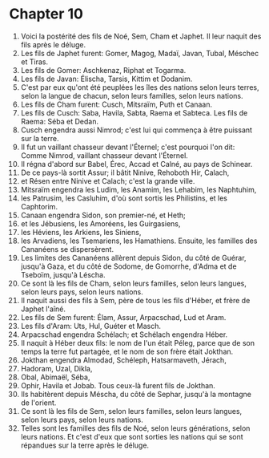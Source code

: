 # Chapter 10

1. Voici la postérité des fils de Noé, Sem, Cham et Japhet. Il leur naquit des fils après le déluge.
2. Les fils de Japhet furent: Gomer, Magog, Madaï, Javan, Tubal, Méschec et Tiras.
3. Les fils de Gomer: Aschkenaz, Riphat et Togarma.
4. Les fils de Javan: Élischa, Tarsis, Kittim et Dodanim.
5. C'est par eux qu'ont été peuplées les îles des nations selon leurs terres, selon la langue de chacun, selon leurs familles, selon leurs nations.
6. Les fils de Cham furent: Cusch, Mitsraïm, Puth et Canaan.
7. Les fils de Cusch: Saba, Havila, Sabta, Raema et Sabteca. Les fils de Raema: Séba et Dedan.
8. Cusch engendra aussi Nimrod; c'est lui qui commença à être puissant sur la terre.
9. Il fut un vaillant chasseur devant l'Éternel; c'est pourquoi l'on dit: Comme Nimrod, vaillant chasseur devant l'Éternel.
10. Il régna d'abord sur Babel, Érec, Accad et Calné, au pays de Schinear.
11. De ce pays-là sortit Assur; il bâtit Ninive, Rehoboth Hir, Calach,
12. et Résen entre Ninive et Calach; c'est la grande ville.
13. Mitsraïm engendra les Ludim, les Anamim, les Lehabim, les Naphtuhim,
14. les Patrusim, les Casluhim, d'où sont sortis les Philistins, et les Caphtorim.
15. Canaan engendra Sidon, son premier-né, et Heth;
16. et les Jébusiens, les Amoréens, les Guirgasiens,
17. les Héviens, les Arkiens, les Siniens,
18. les Arvadiens, les Tsemariens, les Hamathiens. Ensuite, les familles des Cananéens se dispersèrent.
19. Les limites des Cananéens allèrent depuis Sidon, du côté de Guérar, jusqu'à Gaza, et du côté de Sodome, de Gomorrhe, d'Adma et de Tseboïm, jusqu'à Léscha.
20. Ce sont là les fils de Cham, selon leurs familles, selon leurs langues, selon leurs pays, selon leurs nations.
21. Il naquit aussi des fils à Sem, père de tous les fils d'Héber, et frère de Japhet l'aîné.
22. Les fils de Sem furent: Élam, Assur, Arpacschad, Lud et Aram.
23. Les fils d'Aram: Uts, Hul, Guéter et Masch.
24. Arpacschad engendra Schélach; et Schélach engendra Héber.
25. Il naquit à Héber deux fils: le nom de l'un était Péleg, parce que de son temps la terre fut partagée, et le nom de son frère était Jokthan.
26. Jokthan engendra Almodad, Schéleph, Hatsarmaveth, Jérach,
27. Hadoram, Uzal, Dikla,
28. Obal, Abimaël, Séba,
29. Ophir, Havila et Jobab. Tous ceux-là furent fils de Jokthan.
30. Ils habitèrent depuis Méscha, du côté de Sephar, jusqu'à la montagne de l'orient.
31. Ce sont là les fils de Sem, selon leurs familles, selon leurs langues, selon leurs pays, selon leurs nations.
32. Telles sont les familles des fils de Noé, selon leurs générations, selon leurs nations. Et c'est d'eux que sont sorties les nations qui se sont répandues sur la terre après le déluge.

